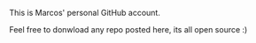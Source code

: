 This is Marcos' personal GitHub account.

Feel free to donwload any repo posted here, its all open source :)

<!---
mainfavin/mainfavin is a ✨ special ✨ repository because its `README.md` (this file) appears on your GitHub profile.
You can click the Preview link to take a look at your changes.
--->



